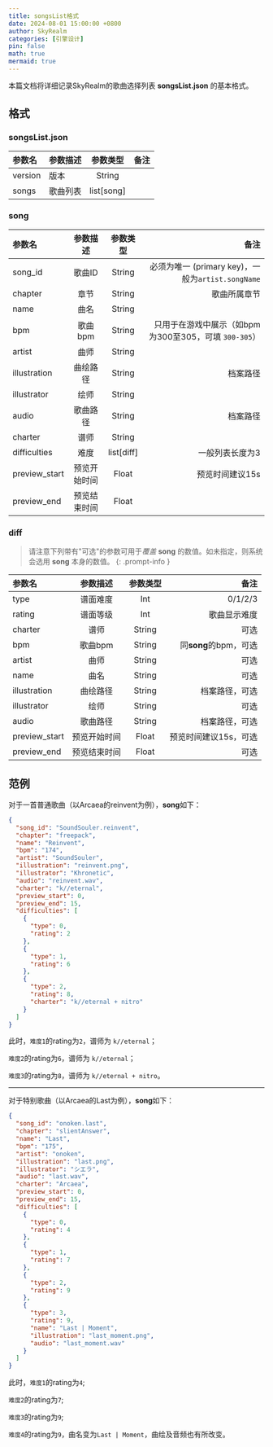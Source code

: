 ```yaml
---
title: songsList格式
date: 2024-08-01 15:00:00 +0800
author: SkyRealm
categories: [引擎设计]
pin: false
math: true
mermaid: true
---
```


本篇文档将详细记录SkyRealm的歌曲选择列表 **songsList.json** 的基本格式。  

## 格式
### songsList.json

| 参数名     | 参数描述 | 参数类型       |  备注 |
| :------ | :--- | :---------: | --: |
| version | 版本   | String     |     |
| songs   | 歌曲列表 | list[song] |     |

### song

| 参数名          | 参数描述  | 参数类型       |                                       备注 |
| :----------- | :-----: | :----------: | ---------------------------------------: |
| song_id      | 歌曲ID  | String     | 必须为唯一 (primary key)，一般为`artist.songName` |
| chapter      | 章节    | String     |                                   歌曲所属章节 |
| name         | 曲名    | String     |                                          |
| bpm          | 歌曲bpm | String     |     只用于在游戏中展示（如bpm为300至305，可填 `300-305`） |
| artist       | 曲师    | String     |                                          |
| illustration | 曲绘路径  | String     |                                     档案路径 |
| illustrator  | 绘师    | String     |                                          |
| audio        | 歌曲路径  | String     |                                     档案路径 |
| charter      | 谱师    | String     |                                          |
| difficulties | 难度    | list[diff] |                                 一般列表长度为3 |
| preview_start | 预览开始时间 | Float   |                            预览时间建议15s   |
| preview_end | 预览结束时间 | Float   |                                            |


### diff

> 请注意下列带有"可选"的参数可用于*覆盖* **song** 的数值。如未指定，则系统会选用 **song** 本身的数值。
{: .prompt-info }

| 参数名          | 参数描述  | 参数类型   |               备注 |
| :----------- | :------: | :-------: | ---------------: |
| type         | 谱面难度  | Int    |          0/1/2/3 |
| rating       | 谱面等级  | Int    |           歌曲显示难度 |
| charter      | 谱师    | String |               可选 |
| bpm          | 歌曲bpm | String | 同**song**的bpm，可选 |
| artist       | 曲师    | String |               可选 |
| name         | 曲名    | String |               可选 |
| illustration | 曲绘路径  | String |          档案路径，可选 |
| illustrator  | 绘师    | String |               可选 |
| audio        | 歌曲路径  | String |          档案路径，可选 |
| preview_start | 预览开始时间 | Float   |   预览时间建议15s，可选 |
| preview_end | 预览结束时间 | Float   |               可选 |


## 范例


对于一首普通歌曲（以Arcaea的reinvent为例），**song**如下：
```json
{
  "song_id": "SoundSouler.reinvent",
  "chapter": "freepack",
  "name": "Reinvent",
  "bpm": "174",
  "artist": "SoundSouler",
  "illustration": "reinvent.png",
  "illustrator": "Khronetic",
  "audio": "reinvent.wav",
  "charter": "k//eternal",
  "preview_start": 0,
  "preview_end": 15,
  "difficulties": [
    {
      "type": 0,
      "rating": 2
    },
    {
      "type": 1,
      "rating": 6
    },
    {
      "type": 2,
      "rating": 8,
      "charter": "k//eternal + nitro"
    }
  ]
}
```

此时，`难度1`的rating为`2`，谱师为 `k//eternal`；

`难度2`的rating为`6`，谱师为 `k//eternal`；

`难度3`的rating为`8`，谱师为 `k//eternal + nitro`。

---

对于特别歌曲（以Arcaea的Last为例），**song**如下：
```json
{
  "song_id": "onoken.last",
  "chapter": "slientAnswer",
  "name": "Last",
  "bpm": "175",
  "artist": "onoken",
  "illustration": "last.png",
  "illustrator": "シエラ",
  "audio": "last.wav",
  "charter": "Arcaea",
  "preview_start": 0,
  "preview_end": 15,
  "difficulties": [
    {
      "type": 0,
      "rating": 4
    },
    {
      "type": 1,
      "rating": 7
    },
    {
      "type": 2,
      "rating": 9
    },
    {
      "type": 3,
      "rating": 9,
      "name": "Last | Moment",
      "illustration": "last_moment.png",
      "audio": "last_moment.wav"
    }
  ]
}
```

此时，`难度1`的rating为`4`;

`难度2`的rating为`7`;

`难度3`的rating为`9`;

`难度4`的rating为`9`，曲名变为`Last | Moment`，曲绘及音频也有所改变。

